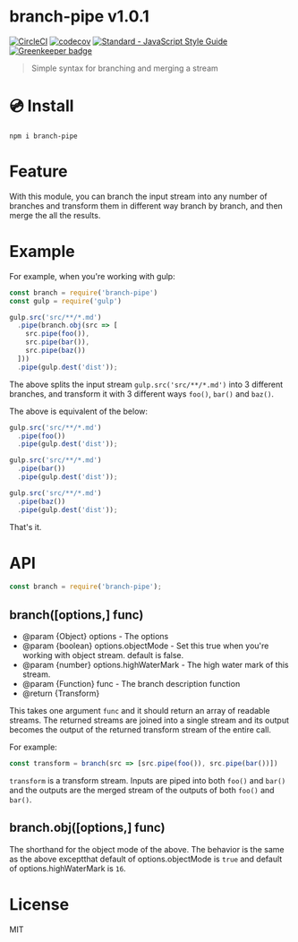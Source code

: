 # branch-pipe v1.0.1

[![CircleCI](https://circleci.com/gh/kt3k/branch-pipe.svg?style=svg)](https://circleci.com/gh/kt3k/branch-pipe)
[![codecov](https://codecov.io/gh/kt3k/branch-pipe/branch/master/graph/badge.svg)](https://codecov.io/gh/kt3k/branch-pipe)
[![Standard - JavaScript Style Guide](https://img.shields.io/badge/code_style-standard-brightgreen.svg)](http://standardjs.com/)
[![Greenkeeper badge](https://badges.greenkeeper.io/kt3k/branch-pipe.svg)](https://greenkeeper.io/)

> Simple syntax for branching and merging a stream

# :cd: Install

    npm i branch-pipe

# Feature

With this module, you can branch the input stream into any number of branches and transform them in different way branch by branch, and then merge the all the results.

# Example

For example, when you're working with gulp:

```js
const branch = require('branch-pipe')
const gulp = require('gulp')

gulp.src('src/**/*.md')
  .pipe(branch.obj(src => [
    src.pipe(foo()),
    src.pipe(bar()),
    src.pipe(baz())
  ]))
  .pipe(gulp.dest('dist'));
```

The above splits the input stream `gulp.src('src/**/*.md')` into 3 different branches, and transform it with 3 different ways `foo()`, `bar()` and `baz()`.

The above is equivalent of the below:

```js
gulp.src('src/**/*.md')
  .pipe(foo())
  .pipe(gulp.dest('dist'));

gulp.src('src/**/*.md')
  .pipe(bar())
  .pipe(gulp.dest('dist'));

gulp.src('src/**/*.md')
  .pipe(baz())
  .pipe(gulp.dest('dist'));
```

That's it.

# API

```js
const branch = require('branch-pipe');
```

## branch([options,] func)

- @param {Object} options - The options
- @param {boolean} options.objectMode - Set this true when you're working with object stream. default is false.
- @param {number} options.highWaterMark - The high water mark of this stream.
- @param {Function} func - The branch description function
- @return {Transform}

This takes one argument `func` and it should return an array of readable streams. The returned streams are joined into a single stream and its output becomes the output of the returned transform stream of the entire call.

For example:

```js
const transform = branch(src => [src.pipe(foo()), src.pipe(bar())])
```

`transform` is a transform stream. Inputs are piped into both `foo()` and `bar()` and the outputs are the merged stream of the outputs of both `foo()` and `bar()`.

## branch.obj([options,] func)

The shorthand for the object mode of the above. The behavior is the same as the above exceptthat default of options.objectMode is `true` and default of options.highWaterMark is `16`.

# License

MIT

